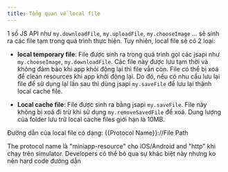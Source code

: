 ```yaml
---
title: Tổng quan về local file
---
```

1 số JS API như `my.downloadFile`, `my.uploadFile`, `my.chooseImage` ... sẽ sinh ra các file tạm trong quá trình thực hiện. Tuy nhiên, local file sẽ có 2 loại:

- **local temporary file**: File được sinh ra trong quá trình gọi các jsapi như `my.chooseImage`, `my.downloadFile`. Các file này được lưu tạm thời và không đảm bảo khi app khỏi động lại thì file vẫn còn. File có thể bị xoá để clean resources khi app khởi động lại. Do đó, nếu có nhu cầu lưu lại file để sử dụng lại lần sau thì dùng jsapi `my.saveFile` để lưu lại thành local cache file.
 
- **Local cache file**: File được sinh ra bằng jsapi `my.saveFile`. File này không bị xoá đi trừ khi sử dụng `my.removeSavedFile` để xoá. Dung lượng của folder lưu trữ local cache files giới hạn là 10MB.

Đường dẫn của local file có dạng:
{{Protocol Name}}://File Path

The protocol name là "miniapp-resource" cho iOS/Android and "http" khi chạy trên simulator. Developers có thể bỏ qua sự khác biệt này nhưng ko nên hard code đường dẫn 


